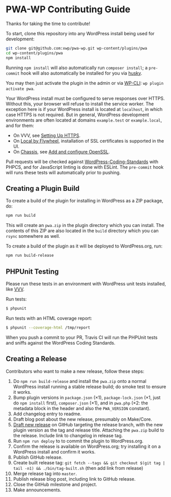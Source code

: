 # PWA-WP Contributing Guide

Thanks for taking the time to contribute!

To start, clone this repository into any WordPress install being used for development:

```bash
git clone git@github.com:xwp/pwa-wp.git wp-content/plugins/pwa
cd wp-content/plugins/pwa
npm install
```

Running `npm install` will also automatically run `composer install`; a `pre-commit` hook will also automatically be installed for you via [husky](https://www.npmjs.com/package/husky).

You may then just activate the plugin in the admin or via [WP-CLI](https://wp-cli.org/): `wp plugin activate pwa`.

Your WordPress install must be configured to serve responses over HTTPS. Without this, your browser will refuse to install the service worker. The exception here is if your WordPress install is located at `localhost`, in which case HTTPS is not required. But in general, WordPress development environments are often located at domains `example.test` or `example.local`, and for them:

* On VVV, see [Setting Up HTTPS](https://varyingvagrantvagrants.org/docs/en-US/references/https/).
* On [Local by Flywheel](https://local.getflywheel.com/), installation of SSL certificates is supported in the UI.
* On [Chassis](http://docs.chassis.io/), see [Add and configure OpenSSL](https://github.com/Chassis/Chassis/issues/20).

Pull requests will be checked against [WordPress-Coding-Standards](https://github.com/WordPress-Coding-Standards/WordPress-Coding-Standards) with PHPCS, and for JavaScript linting is done with ESLint. The `pre-commit` hook will runs these tests will automatically prior to pushing.

## Creating a Plugin Build

To create a build of the plugin for installing in WordPress as a ZIP package, do:

```bash
npm run build
```

This will create an `pwa.zip` in the plugin directory which you can install. The contents of this ZIP are also located in the `build` directory which you can `rsync` somewhere as well.

To create a build of the plugin as it will be deployed to WordPress.org, run:

```bash
npm run build-release
```

## PHPUnit Testing

Please run these tests in an environment with WordPress unit tests installed, like [VVV](https://github.com/Varying-Vagrant-Vagrants/VVV).

Run tests:

``` bash
$ phpunit
```

Run tests with an HTML coverage report:

``` bash
$ phpunit --coverage-html /tmp/report
```

When you push a commit to your PR, Travis CI will run the PHPUnit tests and sniffs against the WordPress Coding Standards.

## Creating a Release

Contributors who want to make a new release, follow these steps:

1. Do `npm run build-release` and install the `pwa.zip` onto a normal WordPress install running a stable release build; do smoke test to ensure it works.
2. Bump plugin versions in `package.json` (×1), `package-lock.json` (×1, just do `npm install` first), `composer.json` (×1), and in `pwa.php` (×2: the metadata block in the header and also the `PWA_VERSION` constant).
3. Add changelog entry to readme.
4. Draft blog post about the new release, presumably on Make/Core.
5. [Draft new release](https://github.com/xwp/pwa-wp/releases/new) on GitHub targeting the release branch, with the new plugin version as the tag and release title. Attaching the `pwa.zip` build to the release. Include link to changelog in release tag.
6. Run `npm run deploy` to to commit the plugin to WordPress.org.
7. Confirm the release is available on WordPress.org; try installing it on a WordPress install and confirm it works.
8. Publish GitHub release.
9. Create built release tag: `git fetch --tags && git checkout $(git tag | tail -n1) && ./bin/tag-built.sh` (then add link from release)
10. Merge release tag into `master`.
11. Publish release blog post, including link to GitHub release.
12. Close the GitHub milestone and project.
13. Make announcements.
